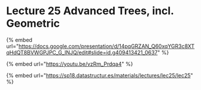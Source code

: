 # Lecture 25 Advanced Trees, incl. Geometric



{% embed url="https://docs.google.com/presentation/d/14pqGRZAN_Q60xqYGR3c8XTqHdQT8BVWGPJPC_G_INJQ/edit#slide=id.g409413421_0637" %}

{% embed url="https://youtu.be/vzRm_Prdqa4" %}

{% embed url="https://sp18.datastructur.es/materials/lectures/lec25/lec25" %}

